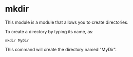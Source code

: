 # mkdir

This module is a module that allows you to create directories.

To create a directory by typing its name, as:
```
mkdir MyDir
```
This command will create the directory named "MyDir".
